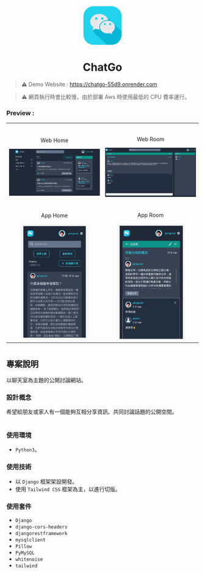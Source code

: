 
<div align="center">
<img width="20%" src="./static/images/logo.png">

# ChatGo
</div>

> ⚠ Demo Website : https://chatgo-55d9.onrender.com

>⚠ 網頁執行時會比較慢，由於部署 Aws 時使用最低的 CPU 費率運行。

###  Preview :

<table width="100%"> 
<tr>
<td width="50%">      
&nbsp; 
<br>
<p align="center">
  Web Home
</p>
<img src="./assets/Web_Home.jpg">
</td> 
<td width="50%">
<br>
<p align="center">
  Web Room 
</p>
<img src="./assets/Web_Room.jpg">
</td>
</tr>
<tr>
<td width="50%">      
&nbsp; 
<br>
<p align="center">
  App Home
</p>
<center>
<img src="./assets/App_Home.jpg" width='75%'>
</center>
</td> 
<td width="50%">
<br>
<p align="center">
  App Room 
</p>
<center>
<img src="./assets/App_Rome.jpg" width='75%'>
</center>
</td>
</tr>
</table>

#

## 專案說明
以聊天室為主題的公開討論網站。

### 設計概念
希望給朋友或家人有一個能夠互相分享資訊、共同討論話題的公開空間。

#
### 使用環境
- `Python3`。

### 使用技術
- 以 `Django` 框架架設開發。
- 使用 `Tailwind CSS` 框架為主，以進行切版。


### 使用套件
- `Django`
- `django-cors-headers`
- `djangorestframework`
- `mysqlclient`
- `Pillow`
- `PyMySQL`
- `whitenoise`
- `tailwind`
